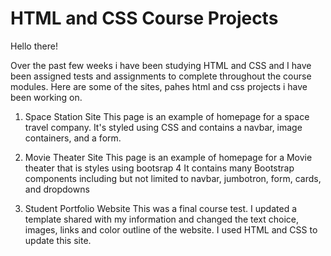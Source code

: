 # HTML and CSS Course Projects 

Hello there!

Over the past few weeks i have been studying HTML and CSS and I have been assigned tests and assignments to complete throughout the course modules. Here are some of the sites, pahes html and css projects i have been working on.


1. Space Station Site
This page is an example of homepage for a space travel company. It's styled using CSS and contains a navbar, image containers, and a form.


2. Movie Theater Site
This page is an example of homepage for a Movie theater that is styles using bootsrap 4
It contains many Bootstrap components including but not limited to navbar, jumbotron, form, cards, and dropdowns

3. Student Portfolio Website
This was a final course test.
I updated a template shared with my information and changed the text choice, images, links and color outline of the website. I used HTML and CSS to update this site. 






